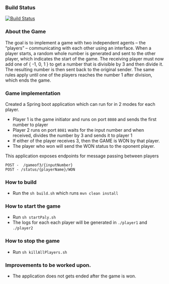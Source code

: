 ### Build Status

[![Build Status](https://travis-ci.org/shwethadavenapalli/GameOf3.svg?branch=master)](https://travis-ci.org/shwethadavenapalli/GameOf3)


### About the Game

The goal is to implement a game with two independent agents – the “players” –
communicating with each other using an interface.
When a player starts, a random whole number is generated and sent to the other player, which indicates the start of the game. The receiving player must now add one of { -1, 0, 1 } to get a number that is divisible by 3 and then divide it. The resulting number is then sent back to the original sender.
The same rules apply until one of the players reaches the number 1 after division, which ends the game.

### Game implementation 

Created a Spring boot application which can run for in 2 modes for each player.

- Player 1 is the game initiator and runs on port `8080` and sends the first number to player
- Player 2 runs on port `8081` waits for the input number and when received, divides the number by 3 and sends it to player 1
- If either of the player receives 3, then the GAME is WON by that player.
- The player who won will send the WON status to the oponent player.

This application exposes endpoints for message passing between players
 ```
POST -  /gameof3/{inputNumber}
POST - /status/{playerName}/WON
 ```

### How to build 
 - Run the `sh build.sh` which runs `mvn clean install`

### How to start the game 
- Run `sh startPaly.sh`
- The logs for each each player will be generated in `./player1` and `./player2`

### How to stop the game
- Run `sh killAllPlayers.sh`

### Improvements to be worked upon. 
- The application does not gets ended after the game is won.
